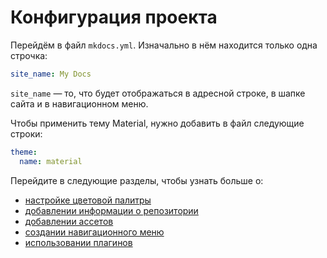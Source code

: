 # Конфигурация проекта

Перейдём в файл `mkdocs.yml`. Изначально в нём находится только одна строчка:

``` yaml
site_name: My Docs
```

`site_name` — то, что будет отображаться в адресной строке, в шапке сайта и в навигационном меню.

Чтобы применить тему Material, нужно добавить в файл следующие строки:

``` yaml
theme:
  name: material
```

Перейдите в следующие разделы, чтобы узнать больше о:

  * [настройке цветовой палитры](colors.md)
  * [добавлении информации о репозитории](repository.md)
  * [добавлении ассетов](assets.md)
  * [создании навигационного меню](navigation.md)
  * [использовании плагинов](plugins.md)